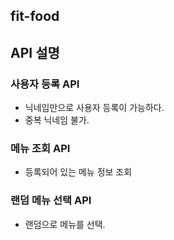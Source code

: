 ## fit-food

## API 설명

### 사용자 등록 API
- 닉네임만으로 사용자 등록이 가능하다.
- 중복 닉네임 불가.

### 메뉴 조회 API
- 등록되어 있는 메뉴 정보 조회

### 랜덤 메뉴 선택 API
- 랜덤으로 메뉴를 선택.